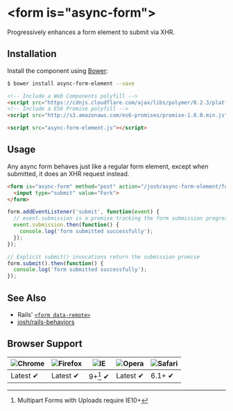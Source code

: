 # &lt;form is="async-form"&gt;

Progressively enhances a form element to submit via XHR.

## Installation

Install the component using [Bower](http://bower.io/):

```sh
$ bower install async-form-element --save
```

```html
<!-- Include a Web Components polyfill -->
<script src="https://cdnjs.cloudflare.com/ajax/libs/polymer/0.2.3/platform.js"></script>
<!-- Include a ES6 Promise polyfill -->
<script src="http://s3.amazonaws.com/es6-promises/promise-1.0.0.min.js"></script>

<script src="async-form-element.js"></script>
```

## Usage

Any async form behaves just like a regular form element, except when submitted, it does an XHR request instead.

```html
<form is="async-form" method="post" action="/josh/async-form-element/fork">
  <input type="submit" value="Fork">
</form>
```

``` javascript
form.addEventListener('submit', function(event) {
  // event.submission is a promise tracking the form submission progress.
  event.submission.then(function() {
    console.log('form submitted successfully');
  });
});

// Explicit submit() invocations return the submission promise
form.submit().then(function() {
  console.log('form submitted successfully');
});
```

## See Also

* Rails' [`<form data-remote>`](http://edgeguides.rubyonrails.org/working_with_javascript_in_rails.html#form-for)
* [josh/rails-behaviors](https://github.com/josh/rails-behaviors)

## Browser Support

![Chrome](https://raw.github.com/alrra/browser-logos/master/chrome/chrome_48x48.png) | ![Firefox](https://raw.github.com/alrra/browser-logos/master/firefox/firefox_48x48.png) | ![IE](https://raw.github.com/alrra/browser-logos/master/internet-explorer/internet-explorer_48x48.png) | ![Opera](https://raw.github.com/alrra/browser-logos/master/opera/opera_48x48.png) | ![Safari](https://raw.github.com/alrra/browser-logos/master/safari/safari_48x48.png)
--- | --- | --- | --- | --- |
Latest ✔ | Latest ✔ | 9+[^ie-support-note] ✔ | Latest ✔ | 6.1+ ✔ |

[^ie-support-note]: Multipart Forms with Uploads require IE10+
